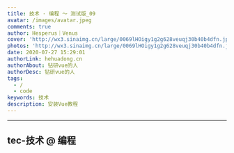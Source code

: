 ```yaml
---
title: 技术 · 编程 ～ 测试版_09
avatar: /images/avatar.jpeg
comments: true
author: Hesperus｜Venus
cover: 'http://wx3.sinaimg.cn/large/0069lHOigy1g2g628veuqj30b40b4dfn.jpg'
photos: 'http://wx3.sinaimg.cn/large/0069lHOigy1g2g628veuqj30b40b4dfn.jpg'
date: 2020-07-27 15:29:01
authorLink: hehuadong.cn
authorAbout: 钻研vue的人
authorDesc: 钻研vue的人
tags: 
  - /
  - code
keywords: 技术
description: 安装Vue教程
---
```


---
  tec-技术 @ 编程
---